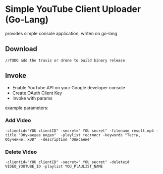 ﻿# Simple YouTube Client Uploader (Go-Lang)

provides simple console application, writen on go-lang

## Download

```
//TODO add the travis or drone to build binary release
```

## Invoke

* Enable YouTube API on your Google developer console
* Create OAuth Client Key
* Invoke with params

example parameters:  

### Add Video

```
-clientid="YOU clientID" -secret=" YOU secret" -filename result.mp4 -title "Обучающее видео"  -playlist тестлист -keywords "Тесты, Обучение, xDD"  -description "Описание"
```

### Delete Video

```
-clientid="YOU clientID" -secret=" YOU secret" -deleteid VIDEO_YOUTUBE_ID -playlist YOU_PlAULIST_NAME
```
